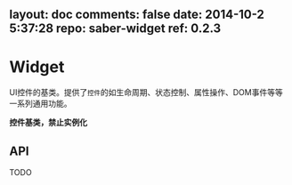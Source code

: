 layout: doc
comments: false
date: 2014-10-2 5:37:28
repo: saber-widget
ref: 0.2.3
---

# Widget

UI控件的基类。提供了`控件`的如生命周期、状态控制、属性操作、DOM事件等等一系列通用功能。

**控件基类，禁止实例化**

## API

TODO

